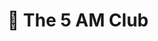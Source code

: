 ---
title: "💩 The 5 AM Club"
description: "Own your morning. Elevate your life."
cover: "images/reading/the-5am-club.jpeg"
publishDate: 2019-01-08
authors: "Robin Sharma"
categories: ["self-mastery & growth"]
status: 🟢
---
